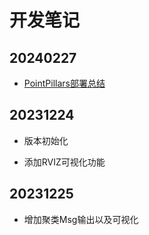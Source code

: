 # 开发笔记

## 20240227

- [PointPillars部署总结](./doc/pp部署流程.md)

## 20231224
- 版本初始化

- 添加RVIZ可视化功能

## 20231225
- 增加聚类Msg输出以及可视化